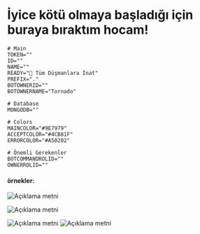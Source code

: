 # İyice kötü olmaya başladığı için buraya bıraktım hocam!

```
# Main
TOKEN=""
ID=""
NAME=""
READY="🤡 Tüm Düşmanlara İnat"
PREFIX="."
BOTOWNERID=""
BOTOWNERNAME="Tornado"

# Database
MONGODB=""

# Colors
MAINCOLOR="#9E7979"
ACCEPTCOLOR="#4CB81F"
ERRORCOLOR="#A50202"

# Önemli Gerekenler
BOTCOMMANDROLID=""
OWNERROLID=""
```

#### örnekler:

![Açıklama metni](https://cdn.discordapp.com/attachments/1220714050032373801/1221067954372739203/image.png?ex=66113b26&is=65fec626&hm=9c3f4b00872fe5f5478a3fabd22348a274db15308db8e388320ee2e9b2b3574b&)

![Açıklama metni](https://cdn.discordapp.com/attachments/1220714050032373801/1220741961414217788/image.png?ex=66100b8b&is=65fd968b&hm=b2be5d139df59af817503e3a96c4f892de453da64d571fdd0b3cfce8b00b43c9&)

![Açıklama metni](https://cdn.discordapp.com/attachments/1220714050032373801/1221038960546021436/image.png?ex=66112026&is=65feab26&hm=09894d00682a500faa1bac7886b6a7a41a37f97f6687550bcfb010dc02c16159&)
![Açıklama metni](https://cdn.discordapp.com/attachments/1220714050032373801/1221069380071198800/image.png?ex=66113c7a&is=65fec77a&hm=178e08b336980e3cfa6fb28b5f8d466562c7353fd807c3ae657b1b920c019b8d&)
